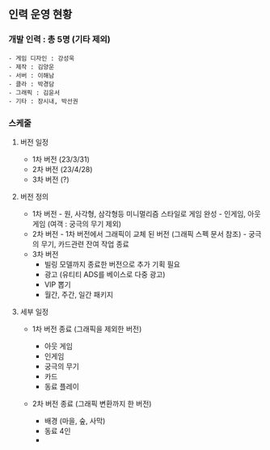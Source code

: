 ## 인력 운영 현황
### 개발 인력 : 총 5명 (기타 제외) 
    - 게임 디자인 : 강성욱
    - 제작 : 김양운
    - 서버 : 이해남
    - 클라 : 박경담
    - 그래픽 : 김윤서
    - 기타 : 장시내, 박선권

### 스케줄 
1) 버전 일정
    - 1차 버전 (23/3/31)
    - 2차 버전 (23/4/28)
    - 3차 버전 (?)
2) 버전 정의
    - 1차 버전
          - 원, 사각형, 삼각형등 미니멀리즘 스타일로 게임 완성 
          - 인게임, 아웃게임 (여객 : 궁극의 무기 제외)
    - 2차 버전 
          - 1차 버전에서 그래픽이 교체 된 버전 (그래픽 스펙 문서 참조)
          - 궁극의 무기, 카드관련 잔여 작업 종료
     - 3차 버전
          - 빌링 모델까지 종료한 버전으로 추가 기획 필요
          - 광고 (유티티 ADS를 베이스로 다중 광고)
          - VIP 뽑기
          - 월간, 주간, 일간 패키지 

3) 세부 일정
    - 1차 버전 종료 (그래픽을 제외한 버전)
      - 아웃 게임
      - 인게임
      - 궁극의 무기
      - 카드 
      - 동료 플레이      

    - 2차 버전 종료 (그래픽 변환까지 한 버전)
      - 배경 (마을, 숲, 사막)
      - 동료 4인
      - 
